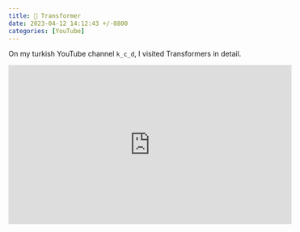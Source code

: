 ```yaml
---
title: 🎥 Transformer
date: 2023-04-12 14:12:43 +/-0800
categories: [YouTube]
---
```


On my turkish YouTube channel `k_c_d`, I visited Transformers in detail.

<p align="normal">
    <iframe width="560" height="315" src="https://www.youtube.com/embed/-ec_vIcrJ_0" title="YouTube video player" frameborder="0" allowfullscreen></iframe>
</p>

